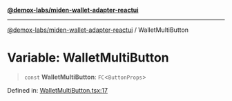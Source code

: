 [**@demox-labs/miden-wallet-adapter-reactui**](../README.md)

***

[@demox-labs/miden-wallet-adapter-reactui](../globals.md) / WalletMultiButton

# Variable: WalletMultiButton

> `const` **WalletMultiButton**: `FC`\<`ButtonProps`\>

Defined in: [WalletMultiButton.tsx:17](https://github.com/demox-labs/miden-wallet-adapter/blob/945eae693dfd04e72f79c45431d1d0335907d921/packages/ui/src/WalletMultiButton.tsx#L17)
